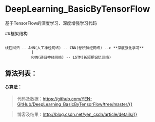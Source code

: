 # DeepLearning_BasicByTensorFlow
基于TensorFlow的深度学习、深度增强学习代码

##框架结构
<pre><code>
线性回归 -- ANN(人工神经网络) -- CNN(卷积神经网络) --> **深度强化学习**
            |
            RNN(递归神经网络) -- LSTM(长短期记忆网络)      
</code></pre>
             
## 算法列表：

#### {}算法：
> 代码及数据：https://github.com/YEN-GitHub/DeepLearning_BasicByTensorFlow/tree/master/{}
 
> 博客及结果：http://blog.csdn.net/yen_csdn/article/details/{}



